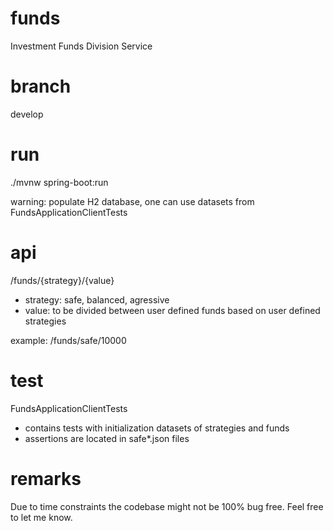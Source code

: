 # funds

Investment Funds Division Service

# branch

develop

# run

./mvnw spring-boot:run

warning: populate H2 database, one can use datasets from FundsApplicationClientTests 

# api

/funds/{strategy}/{value}

- strategy: safe, balanced, agressive
- value: to be divided between user defined funds based on user defined strategies

example:
/funds/safe/10000

# test

FundsApplicationClientTests

- contains tests with initialization datasets of strategies and funds
- assertions are located in safe*.json files 

# remarks

Due to time constraints the codebase might not be 100% bug free. Feel free to let me know.
